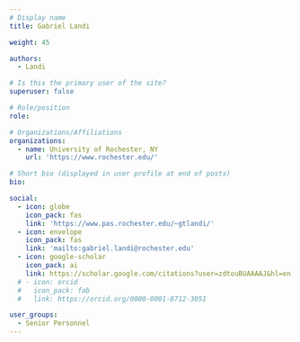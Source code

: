 ```yaml
---
# Display name
title: Gabriel Landi

weight: 45

authors:
  - Landi

# Is this the primary user of the site?
superuser: false

# Role/position
role: 

# Organizations/Affiliations
organizations:
  - name: University of Rochester, NY
    url: 'https://www.rochester.edu/'

# Short bio (displayed in user profile at end of posts)
bio: 

social:
  - icon: globe
    icon_pack: fas
    link: 'https://www.pas.rochester.edu/~gtlandi/'
  - icon: envelope
    icon_pack: fas
    link: 'mailto:gabriel.landi@rochester.edu'
  - icon: google-scholar
    icon_pack: ai
    link: https://scholar.google.com/citations?user=zdtouBUAAAAJ&hl=en
  # - icon: orcid
  #   icon_pack: fab
  #   link: https://orcid.org/0000-0001-8712-3051

user_groups:
  - Senior Personnel
---
```


